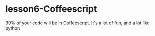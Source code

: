# lesson6-Coffeescript
99% of your code will be in Coffeescript. It's a lot of fun, and a lot like python
